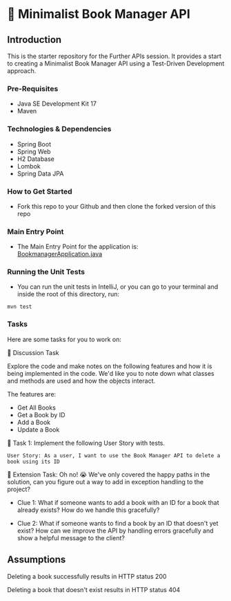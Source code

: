 # 📖 Minimalist Book Manager API

## Introduction
This is the starter repository for the Further APIs session. It provides a start to creating a Minimalist Book Manager API
using a Test-Driven Development approach.

### Pre-Requisites
- Java SE Development Kit 17
- Maven

### Technologies & Dependencies
- Spring Boot
- Spring Web
- H2 Database
- Lombok
- Spring Data JPA

### How to Get Started
- Fork this repo to your Github and then clone the forked version of this repo

### Main Entry Point
- The Main Entry Point for the application is: [BookmanagerApplication.java](src/main/java/com/techreturners/bookmanager/BookmanagerApplication.java)

### Running the Unit Tests
- You can run the unit tests in IntelliJ, or you can go to your terminal and inside the root of this directory, run:

`mvn test`

### Tasks

Here are some tasks for you to work on:

📘 Discussion Task

Explore the code and make notes on the following features and how it is being implemented in the code. We'd like you to note down what classes and methods are used and how the objects interact.

The features are:
- Get All Books
- Get a Book by ID
- Add a Book
- Update a Book

📘 Task 1: Implement the following User Story with tests.

`User Story: As a user, I want to use the Book Manager API to delete a book using its ID`


📘 Extension Task: Oh no! 😭 We've only covered the happy paths in the solution, can you figure out a way
to add in exception handling to the project? 

- Clue 1: What if someone wants to add a book with an ID for a book that already exists? How do we handle this gracefully?


- Clue 2: What if someone wants to find a book by an ID that doesn't yet exist? 
  How can we improve the API by handling errors gracefully and show a helpful message to the client?
  
## Assumptions

Deleting a book successfully results in HTTP status 200

Deleting a book that doesn't exist results in HTTP status 404 